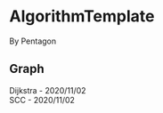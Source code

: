 # AlgorithmTemplate

By Pentagon

<h2>
Graph
</h2>
<p>
Dijkstra - 2020/11/02<br/>
SCC - 2020/11/02
</p>
